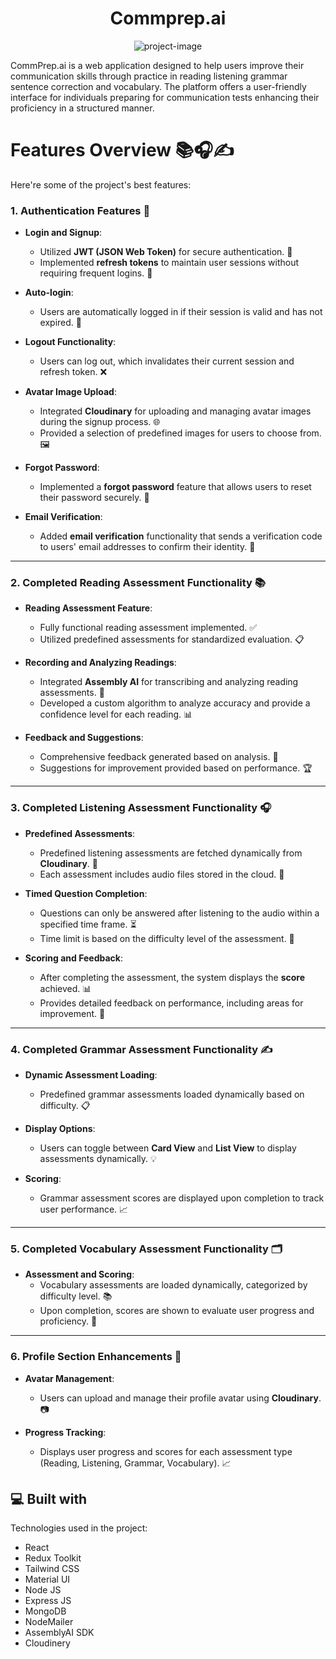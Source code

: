 <h1 align="center" id="title">Commprep.ai</h1>

<p align="center"><img src="https://socialify.git.ci/Chayandev/commprep.ai/image?font=Inter&amp;logo=https%3A%2F%2Fres.cloudinary.com%2Fdosqbjprt%2Fimage%2Fupload%2Fv1730566855%2Fqkf36yf5rlcju4panfhy.jpg&amp;name=1&amp;owner=1&amp;pattern=Signal&amp;theme=Light" alt="project-image"></p>

<p id="description">CommPrep.ai is a web application designed to help users improve their communication skills through practice in reading listening grammar sentence correction and vocabulary. The platform offers a user-friendly interface for individuals preparing for communication tests enhancing their proficiency in a structured manner.</p>

  
  
# Features Overview 📚🎧✍️

Here're some of the project's best features:

### 1. Authentication Features 🔐
- **Login and Signup**: 
  - Utilized **JWT (JSON Web Token)** for secure authentication. 🔑
  - Implemented **refresh tokens** to maintain user sessions without requiring frequent logins. 🔄

- **Auto-login**:
  - Users are automatically logged in if their session is valid and has not expired. 🚀

- **Logout Functionality**: 
  - Users can log out, which invalidates their current session and refresh token. ❌

- **Avatar Image Upload**:
  - Integrated **Cloudinary** for uploading and managing avatar images during the signup process. 🌐
  - Provided a selection of predefined images for users to choose from. 🖼️

- **Forgot Password**:
  - Implemented a **forgot password** feature that allows users to reset their password securely. 🔑

- **Email Verification**:
  - Added **email verification** functionality that sends a verification code to users' email addresses to confirm their identity. 📧
    
---

### 2. Completed Reading Assessment Functionality 📚
- **Reading Assessment Feature**:
  - Fully functional reading assessment implemented. ✅
  - Utilized predefined assessments for standardized evaluation. 📋

- **Recording and Analyzing Readings**:
  - Integrated **Assembly AI** for transcribing and analyzing reading assessments. 📝
  - Developed a custom algorithm to analyze accuracy and provide a confidence level for each reading. 📊

- **Feedback and Suggestions**:
  - Comprehensive feedback generated based on analysis. 💬
  - Suggestions for improvement provided based on performance. 🏆

---

### 3. Completed Listening Assessment Functionality 🎧
- **Predefined Assessments**:
  - Predefined listening assessments are fetched dynamically from **Cloudinary**. 🎵
  - Each assessment includes audio files stored in the cloud. 📂

- **Timed Question Completion**:
  - Questions can only be answered after listening to the audio within a specified time frame. ⏳
  - Time limit is based on the difficulty level of the assessment. 🎯

- **Scoring and Feedback**:
  - After completing the assessment, the system displays the **score** achieved. 📊
  - Provides detailed feedback on performance, including areas for improvement. 💬

---

### 4. Completed Grammar Assessment Functionality ✍️
- **Dynamic Assessment Loading**:
  - Predefined grammar assessments loaded dynamically based on difficulty. 📋

- **Display Options**:
  - Users can toggle between **Card View** and **List View** to display assessments dynamically. 💡

- **Scoring**:
  - Grammar assessment scores are displayed upon completion to track user performance. 📈

---

### 5. Completed Vocabulary Assessment Functionality 🗂️
- **Assessment and Scoring**:
  - Vocabulary assessments are loaded dynamically, categorized by difficulty level. 📚
  - Upon completion, scores are shown to evaluate user progress and proficiency. 🎯

---

### 6. Profile Section Enhancements 👤
- **Avatar Management**:
  - Users can upload and manage their profile avatar using **Cloudinary**. 📷

- **Progress Tracking**:
  - Displays user progress and scores for each assessment type (Reading, Listening, Grammar, Vocabulary). 📈


  
<h2>💻 Built with</h2>

Technologies used in the project:

*   React
*   Redux Toolkit
*   Tailwind CSS
*   Material UI
*   Node JS
*   Express JS
*   MongoDB
*   NodeMailer
*   AssemblyAI SDK
*   Cloudinery
